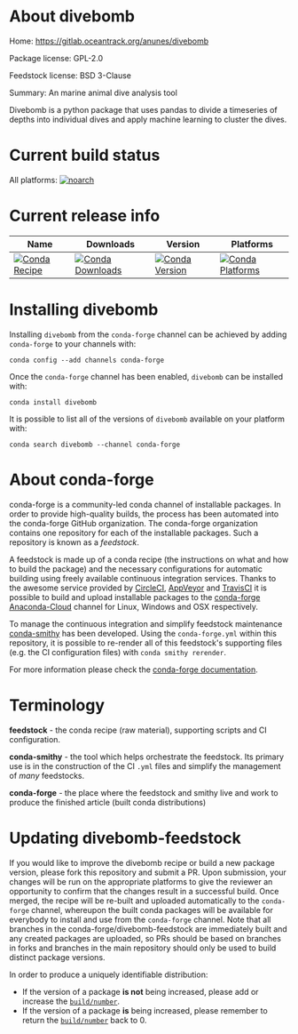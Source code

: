About divebomb
==============

Home: https://gitlab.oceantrack.org/anunes/divebomb

Package license: GPL-2.0

Feedstock license: BSD 3-Clause

Summary: An marine animal dive analysis tool

Divebomb is a python package that uses pandas
to divide a timeseries of depths into individual
dives and apply machine learning to cluster the
dives.


Current build status
====================

All platforms:
[![noarch](https://img.shields.io/circleci/project/github/conda-forge/divebomb-feedstock/master.svg?label=noarch)](https://circleci.com/gh/conda-forge/divebomb-feedstock)

Current release info
====================

| Name | Downloads | Version | Platforms |
| --- | --- | --- | --- |
| [![Conda Recipe](https://img.shields.io/badge/recipe-divebomb-green.svg)](https://anaconda.org/conda-forge/divebomb) | [![Conda Downloads](https://img.shields.io/conda/dn/conda-forge/divebomb.svg)](https://anaconda.org/conda-forge/divebomb) | [![Conda Version](https://img.shields.io/conda/vn/conda-forge/divebomb.svg)](https://anaconda.org/conda-forge/divebomb) | [![Conda Platforms](https://img.shields.io/conda/pn/conda-forge/divebomb.svg)](https://anaconda.org/conda-forge/divebomb) |

Installing divebomb
===================

Installing `divebomb` from the `conda-forge` channel can be achieved by adding `conda-forge` to your channels with:

```
conda config --add channels conda-forge
```

Once the `conda-forge` channel has been enabled, `divebomb` can be installed with:

```
conda install divebomb
```

It is possible to list all of the versions of `divebomb` available on your platform with:

```
conda search divebomb --channel conda-forge
```


About conda-forge
=================

conda-forge is a community-led conda channel of installable packages.
In order to provide high-quality builds, the process has been automated into the
conda-forge GitHub organization. The conda-forge organization contains one repository
for each of the installable packages. Such a repository is known as a *feedstock*.

A feedstock is made up of a conda recipe (the instructions on what and how to build
the package) and the necessary configurations for automatic building using freely
available continuous integration services. Thanks to the awesome service provided by
[CircleCI](https://circleci.com/), [AppVeyor](https://www.appveyor.com/)
and [TravisCI](https://travis-ci.org/) it is possible to build and upload installable
packages to the [conda-forge](https://anaconda.org/conda-forge)
[Anaconda-Cloud](https://anaconda.org/) channel for Linux, Windows and OSX respectively.

To manage the continuous integration and simplify feedstock maintenance
[conda-smithy](https://github.com/conda-forge/conda-smithy) has been developed.
Using the ``conda-forge.yml`` within this repository, it is possible to re-render all of
this feedstock's supporting files (e.g. the CI configuration files) with ``conda smithy rerender``.

For more information please check the [conda-forge documentation](https://conda-forge.org/docs/).

Terminology
===========

**feedstock** - the conda recipe (raw material), supporting scripts and CI configuration.

**conda-smithy** - the tool which helps orchestrate the feedstock.
                   Its primary use is in the construction of the CI ``.yml`` files
                   and simplify the management of *many* feedstocks.

**conda-forge** - the place where the feedstock and smithy live and work to
                  produce the finished article (built conda distributions)


Updating divebomb-feedstock
===========================

If you would like to improve the divebomb recipe or build a new
package version, please fork this repository and submit a PR. Upon submission,
your changes will be run on the appropriate platforms to give the reviewer an
opportunity to confirm that the changes result in a successful build. Once
merged, the recipe will be re-built and uploaded automatically to the
`conda-forge` channel, whereupon the built conda packages will be available for
everybody to install and use from the `conda-forge` channel.
Note that all branches in the conda-forge/divebomb-feedstock are
immediately built and any created packages are uploaded, so PRs should be based
on branches in forks and branches in the main repository should only be used to
build distinct package versions.

In order to produce a uniquely identifiable distribution:
 * If the version of a package **is not** being increased, please add or increase
   the [``build/number``](https://conda.io/docs/user-guide/tasks/build-packages/define-metadata.html#build-number-and-string).
 * If the version of a package **is** being increased, please remember to return
   the [``build/number``](https://conda.io/docs/user-guide/tasks/build-packages/define-metadata.html#build-number-and-string)
   back to 0.
